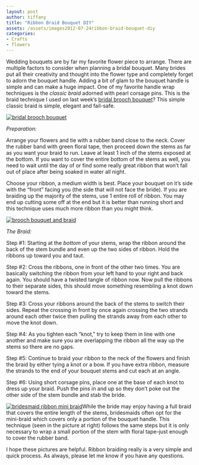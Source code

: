```yaml
---
layout: post
author: tiffany
title: "Ribbon Braid Bouquet DIY"
assets: /assets/images2012-07-24ribbon-braid-bouquet-diy
categories: 
- Crafts
- flowers
---
```


Wedding bouquets are by far my favorite flower piece to arrange. There are multiple factors to consider when planning a bridal bouquet. Many brides put all their creativity and thought into the flower type and completely forget to adorn the bouquet handle. Adding a bit of glam to the bouquet handle is simple and can make a huge impact. One of my favorite handle wrap techniques is the _classic braid_ adorned with pearl corsage pins. This is the braid technique I used on last week’s [bridal brooch bouquet](http://www.sweetpeonies.com/2012/07/silver-gold-brooch-bouquet/)? This simple classic braid is simple, elegant and fail-safe.

[![bridal brooch bouquet](jekyll_uploads/2012/06/bridalbroochbraid-2-575x382.jpg "bridalbroochbraid (2)")](http://www.sweetpeonies.com/2012/06/ribbon-braided-bouquet/bridalbroochbraid-2/)

_Preparation:_

Arrange your flowers and tie with a rubber band close to the neck. Cover the rubber band with green floral tape, then proceed down the stems as far as you want your braid to run. Leave at least 1 inch of the stems exposed at the bottom. If you want to cover the entire bottom of the stems as well, you need to wait until the day of or find some really great ribbon that won’t fall out of place after being soaked in water all night.

Choose your ribbon, a medium width is best. Place your bouquet on it’s side with the “front” facing you (the side that will not face the bride). If you are braiding up the majority of the stems, use 1 entire roll of ribbon. You may end up cutting some off at the end but it is better than running short and this technique uses much more ribbon than you might think.

[![brooch bouquet and braid](jekyll_uploads/2012/06/brooch-bouquet-and-braid-575x359.jpg "brooch bouquet and braid")](http://www.sweetpeonies.com/2012/06/ribbon-braided-bouquet/brooch-bouquet-and-braid/)

_The Braid:_

Step #1: Starting at the _bottom_ of your stems, wrap the ribbon around the back of the stem bundle and even up the two sides of ribbon. Hold the ribbons up toward you and taut.

Step #2: Cross the ribbons, one in front of the other two times. You are basically switching the ribbon from your left hand to your right and back again. You should have a twisted tangle of ribbon now. Now pull the ribbons to their separate sides, this should move something resembling a knot down toward the stems.

Step #3: Cross your ribbons around the back of the stems to switch their sides. Repeat the crossing in front by once again crossing the two strands around each other twice then pulling the strands away from each other to move the knot down.

Step #4: As you tighten each “knot,” try to keep them in line with one another and make sure you are overlapping the ribbon all the way up the stems so there are no gaps.

Step #5: Continue to braid your ribbon to the neck of the flowers and finish the braid by either tying a knot or a bow. If you have extra ribbon, measure the strands to the end of your bouquet stems and cut each at an angle.

Step #6: Using short corsage pins, place one at the base of each knot to dress up your braid. Push the pins in and up so they don’t poke out the other side of the stem bundle and stab the bride.

[![bridesmaid ribbon mini braid](jekyll_uploads/2012/07/DSC_0050-325x541.jpg "bridesmaid ribbon mini braid")](http://www.sweetpeonies.com/2012/07/ribbon-braid-bouquet-diy/dsc_0050-2/)While the bride may enjoy having a full braid that covers the entire length of the stems, bridesmaids often opt for the mini-braid which covers only a portion of the bouquet handle. This technique (seen in the picture at right) follows the same steps but it is only necessary to wrap a small portion of the stem with floral tape–just enough to cover the rubber band.

I hope these pictures are helpful. Ribbon braiding really is a very simple and quick process. As always, please let me know if you have any questions.